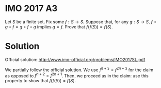 # IMO 2017 A3

Let $S$ be a finite set.
Fix some $f : S \to S$.
Suppose that, for any $g : S \to S$, $f \circ g \circ f = g \circ f \circ g$ implies $g = f$.
Prove that $f(f(S)) = f(S)$.



# Solution

Official solution: <http://www.imo-official.org/problems/IMO2017SL.pdf>

We partially follow the official solution.
We use $f^{n + 3} = f^{2n + 3}$ for the claim as opposed to $f^{n + 2} = f^{2n + 1}$.
Then, we proceed as in the claim: use this property to show that $f(f(S)) = f(S)$.